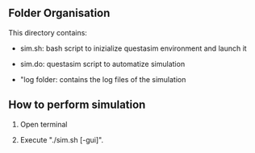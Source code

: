 ## Folder Organisation

This directory contains:

- sim.sh: bash script to inizialize questasim environment and launch it

- sim.do: questasim script to automatize simulation

- "log folder: contains the log files of the simulation


## How to perform simulation

1) Open terminal

3) Execute "./sim.sh [-gui]".
